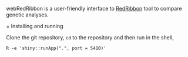 webRedRibbon is a user-friendly interface to [RedRibbon](https://github.com/antpiron/webRedRibbon) tool to compare genetic analyses.

= Installing and running


Clone the git repository, `cd` to the repository and then run in the shell,

```shell
R -e 'shiny::runApp(".", port = 5410)'
```
